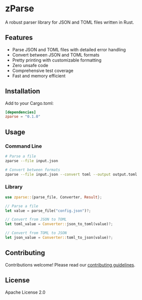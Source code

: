 # zParse

A robust parser library for JSON and TOML files written in Rust.

## Features

- Parse JSON and TOML files with detailed error handling
- Convert between JSON and TOML formats
- Pretty printing with customizable formatting
- Zero unsafe code
- Comprehensive test coverage
- Fast and memory efficient

## Installation

Add to your Cargo.toml:

```toml
[dependencies]
zparse = "0.1.0"
```

## Usage

### Command Line

```bash
# Parse a file
zparse --file input.json

# Convert between formats
zparse --file input.json --convert toml --output output.toml
```

### Library

```rust
use zparse::{parse_file, Converter, Result};

// Parse a file
let value = parse_file("config.json")?;

// Convert from JSON to TOML
let toml_value = Converter::json_to_toml(value)?;

// Convert from TOML to JSON
let json_value = Converter::toml_to_json(value)?;
```

## Contributing

Contributions welcome! Please read our [contributing guidelines](CONTRIBUTING.md).

## License

Apache License 2.0
